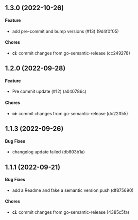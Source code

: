 ## 1.3.0 (2022-10-26)

#### Feature

* add pre-commit and bump versions (#13) (9d4f0f05)

#### Chores

* **ci:** commit changes from go-semantic-release (cc249278)


## 1.2.0 (2022-09-28)

#### Feature

* Pre commit update (#12) (a040786c)

#### Chores

* **ci:** commit changes from go-semantic-release (dc22ff55)


## 1.1.3 (2022-09-26)

#### Bug Fixes

* changelog update failed (db603b1a)


## 1.1.1 (2022-09-21)

#### Bug Fixes

* add a Readme and fake a semantic version push (df875690)

#### Chores

* **ci:** commit changes from go-semantic-release (4385c5fa)
